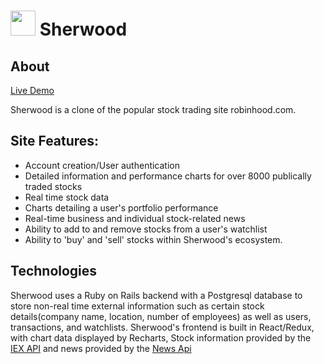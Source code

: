 # <img src="https://raw.githubusercontent.com/Nick-Howlett/Sherwood/master/app/assets/images/sherwood_logo_green.png" width="40" height="40" /> Sherwood

## About
[Live Demo](https://sherwoodapp.herokuapp.com/#/)

Sherwood is a clone of the popular stock trading site robinhood.com. 

## Site Features:
  * Account creation/User authentication
  * Detailed information and performance charts for over 8000 publically traded stocks
  * Real time stock data
  * Charts detailing a user's portfolio performance
  * Real-time business and individual stock-related news
  * Ability to add to and remove stocks from a user's watchlist
  * Ability to 'buy' and 'sell' stocks within Sherwood's ecosystem.
  
## Technologies
Sherwood uses a Ruby on Rails backend with a Postgresql database to store non-real time external information such as certain stock details(company name, location, number of employees) as well as users, transactions, and watchlists. Sherwood's frontend is built in React/Redux, with chart data displayed by Recharts, Stock information provided by the [IEX API](https://iextrading.com/developer/docs/) and news provided by the [News Api](https://newsapi.org/)

